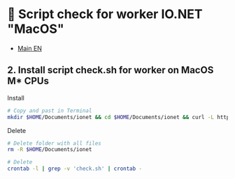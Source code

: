 # :checkered_flag: Script check for worker IO.NET "MacOS"

- [Main EN](README_EN.md)

## 2. Install script check.sh for worker on MacOS M* CPUs

Install
```Bash
# Copy and past in Terminal
mkdir $HOME/Documents/ionet && cd $HOME/Documents/ionet && curl -L https://github.com/ukrmine/ionet/raw/main/check_mac.sh -o check_mac.sh && chmod +x check_mac.sh && ./check_mac.sh
```
Delete
```Bash
# Delete folder with all files
rm -R $HOME/Documents/ionet

# Delete 
crontab -l | grep -v 'check.sh' | crontab -
```
